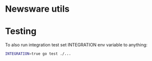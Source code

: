 # Newsware utils

# Testing

To also run integration test set INTEGRATION env variable to anything:

```bash
INTEGRATION=true go test ./...
```